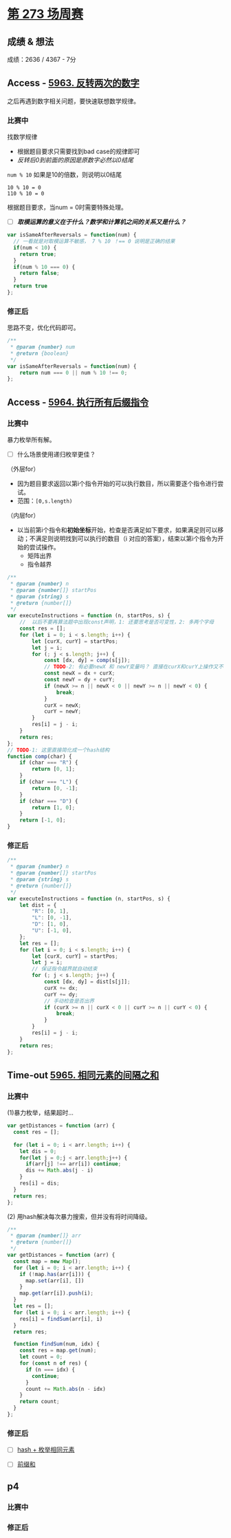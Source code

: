 # [第 273 场周赛](https://leetcode-cn.com/contest/weekly-contest-273/)

## 成绩 & 想法

成绩：2636 / 4367 - 7分

## Access - [5963. 反转两次的数字](https://leetcode-cn.com/problems/a-number-after-a-double-reversal/) 

之后再遇到数字相关问题，要快速联想数学规律。

### 比赛中

找数学规律

- 根据题目要求只需要找到bad case的规律即可
- *反转后0到前面的原因是原数字必然以0结尾*

`num % 10` 如果是10的倍数，则说明以0结尾

```
10 % 10 = 0
110 % 10 = 0
```

根据题目要求，当num = 0时需要特殊处理。

 - [ ] ***取模运算的意义在于什么？数学和计算机之间的关系又是什么？***

```js
var isSameAfterReversals = function(num) {
  // 一看就是对取模运算不敏感， 7 % 10 ！== 0 说明是正确的结果
  if(num < 10) {
    return true;
  }
  if(num % 10 === 0) {
    return false;
  }
  return true
};  
```

### 修正后
思路不变，优化代码即可。

```js
/**
 * @param {number} num
 * @return {boolean}
 */
var isSameAfterReversals = function(num) {
    return num === 0 || num % 10 !== 0;
};
```

## Access - [5964. 执行所有后缀指令](https://leetcode-cn.com/problems/execution-of-all-suffix-instructions-staying-in-a-grid/) 

### 比赛中

暴力枚举所有解。
- [ ] 什么场景使用递归枚举更佳？

（外层for）
- 因为题目要求返回以第i个指令开始的可以执行数目，所以需要逐个指令进行尝试。
- 范围：`[0,s.length)`

（内层for）
- 以当前第i个指令和**初始坐标**开始，检查是否满足如下要求，如果满足则可以移动；不满足则说明找到可以执行的数目（i 对应的答案），结束以第i个指令为开始的尝试操作。
	- 矩阵出界
	- 指令越界

```js
/**
 * @param {number} n
 * @param {number[]} startPos
 * @param {string} s
 * @return {number[]}
 */
var executeInstructions = function (n, startPos, s) {
	//  以后不要再算法题中出现const声明，1: 还要思考是否可变性，2: 多两个字母
	const res = [];
	for (let i = 0; i < s.length; i++) {
		let [curX, curY] = startPos;
		let j = i;
		for (; j < s.length; j++) {
			const [dx, dy] = comp(s[j]);
			// TODO-2: 有必要newX 和 newY变量吗？ 直接在curX和curY上操作又不会影响下一圈...
			const newX = dx + curX;
			const newY = dy + curY;
			if (newX >= n || newX < 0 || newY >= n || newY < 0) {
				break;
			}
			curX = newX;
			curY = newY;
		}
		res[i] = j - i;
	}
	return res;
};
// TODO-1: 这里直接简化成一个hash结构
function comp(char) {
	if (char === "R") {
		return [0, 1];
	}
	if (char === "L") {
		return [0, -1];
	}
	if (char === "D") {
		return [1, 0];
	}
	return [-1, 0];
}

```

 ### 修正后 
```js
/**
 * @param {number} n
 * @param {number[]} startPos
 * @param {string} s
 * @return {number[]}
 */
var executeInstructions = function (n, startPos, s) {
	let dist = {
		"R": [0, 1],
		"L": [0, -1],
		"D": [1, 0],
		"U": [-1, 0],
	};
	let res = [];
	for (let i = 0; i < s.length; i++) {
		let [curX, curY] = startPos;
		let j = i;
		// 保证指令越界就自动结束
		for (; j < s.length; j++) {
			const [dx, dy] = dist[s[j]];
			curX += dx;
			curY += dy;
			// 手动检查是否出界
			if (curX >= n || curX < 0 || curY >= n || curY < 0) {
				break;
			}
		}
		res[i] = j - i;
	}
	return res;
};
```
 
## Time-out [5965. 相同元素的间隔之和](https://leetcode-cn.com/problems/intervals-between-identical-elements/)

### 比赛中

(1)暴力枚举，结果超时...

```js
var getDistances = function (arr) {
  const res = [];
  
  for (let i = 0; i < arr.length; i++) {
    let dis = 0;
    for(let j = 0;j < arr.length;j++) {
      if(arr[j] !== arr[i]) continue;
      dis += Math.abs(j - i)
    }
    res[i] = dis;
  }
  return res;
};

```

(2) 用hash解决每次暴力搜索，但并没有将时间降级。

```js
/**
 * @param {number[]} arr
 * @return {number[]}
 */
var getDistances = function (arr) {
  const map = new Map();
  for (let i = 0; i < arr.length; i++) {
    if (!map.has(arr[i])) {
      map.set(arr[i], [])
    }
    map.get(arr[i]).push(i);
  }
  let res = [];
  for (let i = 0; i < arr.length; i++) {
    res[i] = findSum(arr[i], i)
  }
  return res;

  function findSum(num, idx) {
    const res = map.get(num);
    let count = 0;
    for (const n of res) {
      if (n === idx) {
        continue;
      }
      count += Math.abs(n - idx)
    }
    return count;
  }
};
```

### 修正后

- [ ] [hash + 枚举相同元素](https://leetcode-cn.com/problems/intervals-between-identical-elements/solution/on-zuo-fa-ha-xi-biao-mei-ju-xiang-tong-y-f5yb/)
- [ ] [前缀和](https://leetcode-cn.com/problems/intervals-between-identical-elements/solution/qian-zhui-he-ha-xi-by-gnomeshgh_plus-hsfd/)



## p4
### 比赛中
### 修正后
